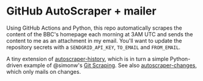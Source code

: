 # GitHub AutoScraper + mailer

Using GitHub Actions and Python, this repo automatically scrapes the content of the BBC's homepage each morning at 3AM UTC and sends the content to me as an attachment in my email. You'll want to update the repository secrets with a `SENDGRID_API_KEY`, `TO_EMAIL` and `FROM_EMAIL`.

A tiny extension of [autoscraper-history](https://github.com/jsoma/autoscraper-history), which is in turn a simple Python-driven example of @simonw's [Git Scraping](https://simonwillison.net/2020/Oct/9/git-scraping/). See also [autoscraper-changes](https://github.com/jsoma/autoscraper-changes), which only mails on changes.